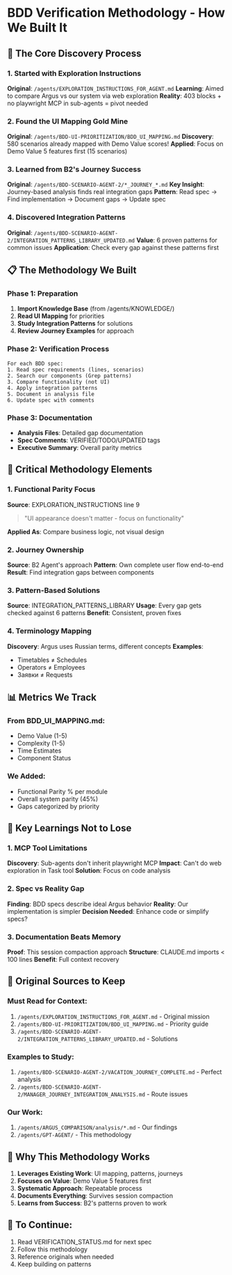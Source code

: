 # BDD Verification Methodology - How We Built It

## 🎯 The Core Discovery Process

### 1. Started with Exploration Instructions
**Original**: `/agents/EXPLORATION_INSTRUCTIONS_FOR_AGENT.md`
**Learning**: Aimed to compare Argus vs our system via web exploration
**Reality**: 403 blocks + no playwright MCP in sub-agents = pivot needed

### 2. Found the UI Mapping Gold Mine
**Original**: `/agents/BDD-UI-PRIORITIZATION/BDD_UI_MAPPING.md`
**Discovery**: 580 scenarios already mapped with Demo Value scores!
**Applied**: Focus on Demo Value 5 features first (15 scenarios)

### 3. Learned from B2's Journey Success
**Original**: `/agents/BDD-SCENARIO-AGENT-2/*_JOURNEY_*.md`
**Key Insight**: Journey-based analysis finds real integration gaps
**Pattern**: Read spec → Find implementation → Document gaps → Update spec

### 4. Discovered Integration Patterns
**Original**: `/agents/BDD-SCENARIO-AGENT-2/INTEGRATION_PATTERNS_LIBRARY_UPDATED.md`
**Value**: 6 proven patterns for common issues
**Application**: Check every gap against these patterns first

## 📋 The Methodology We Built

### Phase 1: Preparation
1. **Import Knowledge Base** (from /agents/KNOWLEDGE/)
2. **Read UI Mapping** for priorities
3. **Study Integration Patterns** for solutions
4. **Review Journey Examples** for approach

### Phase 2: Verification Process
```
For each BDD spec:
1. Read spec requirements (lines, scenarios)
2. Search our components (Grep patterns)
3. Compare functionality (not UI)
4. Apply integration patterns
5. Document in analysis file
6. Update spec with comments
```

### Phase 3: Documentation
- **Analysis Files**: Detailed gap documentation
- **Spec Comments**: VERIFIED/TODO/UPDATED tags
- **Executive Summary**: Overall parity metrics

## 🔑 Critical Methodology Elements

### 1. Functional Parity Focus
**Source**: EXPLORATION_INSTRUCTIONS line 9
> "UI appearance doesn't matter - focus on functionality"

**Applied As**: Compare business logic, not visual design

### 2. Journey Ownership
**Source**: B2 Agent's approach
**Pattern**: Own complete user flow end-to-end
**Result**: Find integration gaps between components

### 3. Pattern-Based Solutions
**Source**: INTEGRATION_PATTERNS_LIBRARY
**Usage**: Every gap gets checked against 6 patterns
**Benefit**: Consistent, proven fixes

### 4. Terminology Mapping
**Discovery**: Argus uses Russian terms, different concepts
**Examples**:
- Timetables ≠ Schedules
- Operators ≠ Employees
- Заявки ≠ Requests

## 📊 Metrics We Track

### From BDD_UI_MAPPING.md:
- Demo Value (1-5)
- Complexity (1-5)
- Time Estimates
- Component Status

### We Added:
- Functional Parity % per module
- Overall system parity (45%)
- Gaps categorized by priority

## 🚨 Key Learnings Not to Lose

### 1. MCP Tool Limitations
**Discovery**: Sub-agents don't inherit playwright MCP
**Impact**: Can't do web exploration in Task tool
**Solution**: Focus on code analysis

### 2. Spec vs Reality Gap
**Finding**: BDD specs describe ideal Argus behavior
**Reality**: Our implementation is simpler
**Decision Needed**: Enhance code or simplify specs?

### 3. Documentation Beats Memory
**Proof**: This session compaction approach
**Structure**: CLAUDE.md imports < 100 lines
**Benefit**: Full context recovery

## 🔗 Original Sources to Keep

### Must Read for Context:
1. `/agents/EXPLORATION_INSTRUCTIONS_FOR_AGENT.md` - Original mission
2. `/agents/BDD-UI-PRIORITIZATION/BDD_UI_MAPPING.md` - Priority guide
3. `/agents/BDD-SCENARIO-AGENT-2/INTEGRATION_PATTERNS_LIBRARY_UPDATED.md` - Solutions

### Examples to Study:
1. `/agents/BDD-SCENARIO-AGENT-2/VACATION_JOURNEY_COMPLETE.md` - Perfect analysis
2. `/agents/BDD-SCENARIO-AGENT-2/MANAGER_JOURNEY_INTEGRATION_ANALYSIS.md` - Route issues

### Our Work:
1. `/agents/ARGUS_COMPARISON/analysis/*.md` - Our findings
2. `/agents/GPT-AGENT/` - This methodology

## 🎯 Why This Methodology Works

1. **Leverages Existing Work**: UI mapping, patterns, journeys
2. **Focuses on Value**: Demo Value 5 features first
3. **Systematic Approach**: Repeatable process
4. **Documents Everything**: Survives session compaction
5. **Learns from Success**: B2's patterns proven to work

## 🚀 To Continue:
1. Read VERIFICATION_STATUS.md for next spec
2. Follow this methodology
3. Reference originals when needed
4. Keep building on patterns